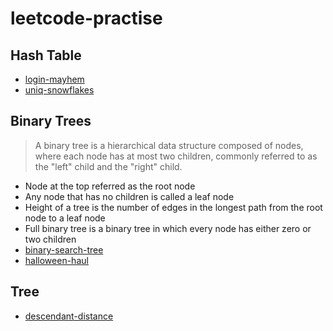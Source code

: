 # leetcode-practise

## Hash Table
- [login-mayhem](https://github.com/TheZero0-ctrl/leetcode-practice/tree/main/login-mayhem)
- [uniq-snowflakes](https://github.com/TheZero0-ctrl/leetcode-practice/tree/main/uniq-snowflakes)

## Binary Trees
> A binary tree is a hierarchical data structure composed of nodes, where each node has at most two children, commonly referred to as the "left" child and the "right" child.
- Node at the top referred as the root node
- Any node that has no children is called a leaf node
- Height of a tree is the number of edges in the longest path from the root node to a leaf node
- Full binary tree is a binary tree in which every node has either zero or two children
- [binary-search-tree](https://github.com/TheZero0-ctrl/leetcode-practice/tree/main/bst)
- [halloween-haul](https://github.com/TheZero0-ctrl/leetcode-practice/tree/main/halloween-haul)

## Tree
- [descendant-distance](https://github.com/TheZero0-ctrl/leetcode-practice/tree/main/descendant-distance)


